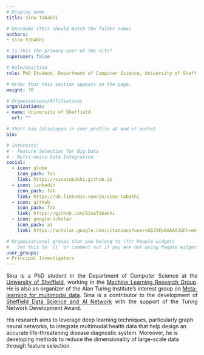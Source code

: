 ```yaml
---
# Display name
title: Sina Tabakhi

# Username (this should match the folder name)
authors:
- sina-tabakhi

# Is this the primary user of the site?
superuser: false

# Role/position
role: PhD Student, Department of Computer Science, University of Sheffield 

# Order that this section appears on the page.
weight: 70

# Organizations/Affiliations
organizations:
- name: University of Sheffield
  url: ""

# Short bio (displayed in user profile at end of posts)
bio: 

# interests:
# - Feature Selection for Big Data
# - Multi-omics Data Integration
social:
  - icon: globe
    icon_pack: fas
    link: https://sinatabakhi.github.io
  - icon: linkedin
    icon_pack: fab
    link: https://uk.linkedin.com/in/sina-tabakhi
  - icon: github
    icon_pack: fab
    link: https://github.com/SinaTabakhi
  - icon: google-scholar
    icon_pack: ai
    link: https://scholar.google.com/citations?user=G6JSFp8AAAAJ&hl=en

# Organizational groups that you belong to (for People widget)
#   Set this to `[]` or comment out if you are not using People widget.
user_groups:
- Principal Investigators
---
```


<p style="text-align:justify">
Sina is a PhD student in the Department of Computer Science at the <a href="https://www.sheffield.ac.uk/" target="_blank">University of Sheffield<a>, working in the <a href="https://www.sheffield.ac.uk/dcs/research/groups/machine-learning" target="_blank">Machine Learning Research Group<a>. He is also an organizer of the Alan Turing Institute’s interest group on <a href="https://www.turing.ac.uk/research/interest-groups/meta-learning-multimodal-data" target="_blank">Meta-learning for multimodal data<a>. Sina is a contributor to the development of <a href="https://shef-ai.github.io/" target="_blank">Sheffield Data Science and AI Network<a> with the support of the Turing Network Development Award.

His research aims to leverage deep learning techniques, particularly graph neural networks, to integrate multimodal health data that help design an accurate life-threatening disease diagnostic system. Moreover, he is developing methods to reduce the dimensionality of large-scale data through feature selection.
</p>
